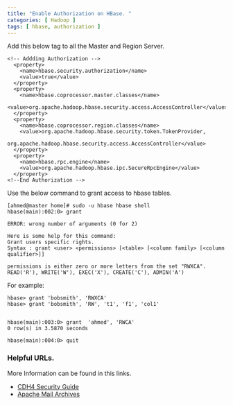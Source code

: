 ```yaml
---
title: "Enable Authorization on HBase. "
categories: [ Hadoop ]
tags: [ hbase, authorization ]
---
```


Add this below tag to all the Master and Region Server.

	<!-- Addding Authorization -->
	  <property>
		<name>hbase.security.authorization</name>
		<value>true</value>
	  </property>
	  <property>
		<name>hbase.coprocessor.master.classes</name>
		<value>org.apache.hadoop.hbase.security.access.AccessController</value>
	  </property>
	  <property>
		<name>hbase.coprocessor.region.classes</name>
		<value>org.apache.hadoop.hbase.security.token.TokenProvider,
                org.apache.hadoop.hbase.security.access.AccessController</value>
	  </property>
	  <property>
		<name>hbase.rpc.engine</name>
		<value>org.apache.hadoop.hbase.ipc.SecureRpcEngine</value>
	  </property>
	<!--End Authorization -->

Use the below command to grant access to hbase tables.

	[ahmed@master home]# sudo -u hbase hbase shell
	hbase(main):002:0> grant

	ERROR: wrong number of arguments (0 for 2)

	Here is some help for this command:
	Grant users specific rights.
	Syntax : grant <user> <permissions> [<table> [<column family> [<column qualifier>]]

	permissions is either zero or more letters from the set "RWXCA".
	READ('R'), WRITE('W'), EXEC('X'), CREATE('C'), ADMIN('A')

For example:

    hbase> grant 'bobsmith', 'RWXCA'
    hbase> grant 'bobsmith', 'RW', 't1', 'f1', 'col1'


	hbase(main):003:0> grant  'ahmed', 'RWCA'
	0 row(s) in 3.5870 seconds
 
	hbase(main):004:0> quit

### Helpful URLs.

More Information can be found in this links. 

* [CDH4 Security Guide](http://www.cloudera.com/content/cloudera/en/documentation/cdh4/v4-3-0/CDH4-Security-Guide/cdh4sg_topic_8_3.html)
* [Apache Mail Archives](http://mail-archives.apache.org/mod_mbox/hbase-user/201406.mbox/%3CCAOEq2C6KXB1q=tPNezPvTcrqFKrU29C4HkmjzCkfxvxYNQNcXw@mail.gmail.com%3E)
